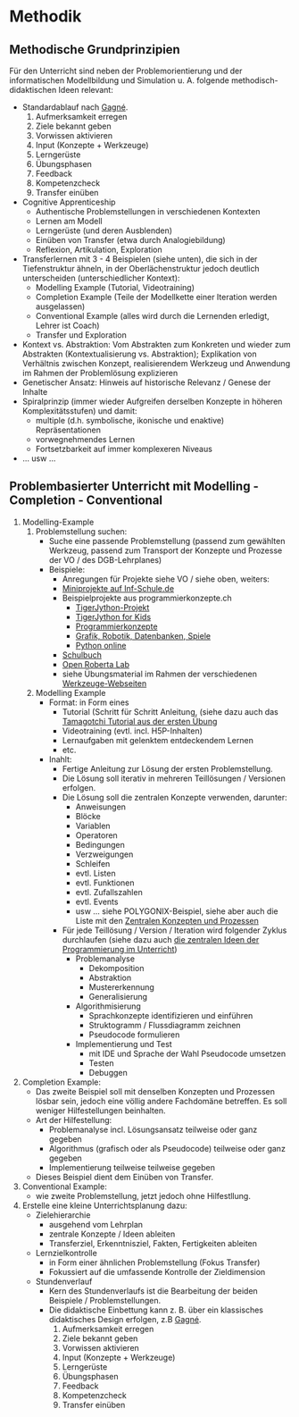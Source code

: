 # Methodik

## Methodische Grundprinzipien
Für den Unterricht sind neben der Problemorientierung und der informatischen Modellbildung und Simulation u. A. folgende methodisch-didaktischen Ideen relevant:

* Standardablauf nach [Gagné](https://www.niu.edu/citl/resources/guides/instructional-guide/gagnes-nine-events-of-instruction.shtml).
  1. Aufmerksamkeit erregen
  2. Ziele bekannt geben
  3. Vorwissen aktivieren
  4. Input (Konzepte + Werkzeuge)
  5. Lerngerüste
  6. Übungsphasen
  7. Feedback
  8. Kompetenzcheck
  9. Transfer einüben
* Cognitive Apprenticeship
  * Authentische Problemstellungen in verschiedenen Kontexten
  * Lernen am Modell
  * Lerngerüste (und deren Ausblenden)
  * Einüben von Transfer (etwa durch Analogiebildung)
  * Reflexion, Artikulation, Exploration
* Transferlernen mit 3 - 4 Beispielen (siehe unten), die sich in der Tiefenstruktur ähneln, in der Oberlächenstruktur jedoch deutlich unterscheiden (unterschiedlicher Kontext):
  * Modelling Example (Tutorial, Videotraining)
  * Completion Example (Teile der Modellkette einer Iteration werden ausgelassen)
  * Conventional Example (alles wird durch die Lernenden erledigt, Lehrer ist Coach)
  * Transfer und Exploration
* Kontext vs. Abstraktion: Vom Abstrakten zum Konkreten und wieder zum Abstrakten (Kontextualisierung vs. Abstraktion); Explikation von Verhältnis zwischen Konzept, realisierendem Werkzeug und Anwendung im Rahmen der Problemlösung explizieren
* Genetischer Ansatz: Hinweis auf historische Relevanz / Genese der Inhalte
* Spiralprinzip (immer wieder Aufgreifen derselben Konzepte in höheren Komplexitätsstufen) und damit:
    * multiple (d.h. symbolische, ikonische und enaktive) Repräsentationen
    * vorwegnehmendes Lernen
    * Fortsetzbarkeit auf immer komplexeren Niveaus
* ... usw ...

## Problembasierter Unterricht mit Modelling - Completion - Conventional
1. Modelling-Example
   1. Problemstellung suchen:
      - Suche eine passende Problemstellung (passend zum gewählten Werkzeug, passend zum Transport der Konzepte und Prozesse der VO / des DGB-Lehrplanes)
      - Beispiele:
        - Anregungen für Projekte siehe VO / siehe oben, weiters:
        - [Miniprojekte auf Inf-Schule.de](https://www.inf-schule.de/imperative-programmierung/python/projekte)
        - Beispielprojekte aus programmierkonzepte.ch
          - [TigerJython-Projekt](https://www.tigerjython.ch/de/tutorials)
          - [TigerJython for Kids](https://www.tigerjython4kids.ch)
          - [Programmierkonzepte](https://programmierkonzepte.ch)
          - [Grafik, Robotik, Datenbanken, Spiele](https://www.jython.ch)
          - [Python online](https://python-online.ch)
        - [Schulbuch](https://microbit.eeducation.at/wiki/Hauptseite)
        - [Open Roberta Lab](https://www.roberta-home.de/lab/)
        - siehe Übungsmaterial im Rahmen der verschiedenen [Werkzeuge-Webseiten](../Didaktik/Werkzeuge.md)
   2. Modelling Example 
      - Format: in Form eines 
         - Tutorial (Schritt für Schritt Anleitung, (siehe dazu auch das [Tamagotchi Tutorial aus der ersten Übung](../VO-Teil-1/GrundkonzepteProgrammierung/Tamagotchi/)
         - Videotraining (evtl. incl. H5P-Inhalten)
         - Lernaufgaben mit gelenktem entdeckendem Lernen
         - etc.
      - Inahlt: 
        - Fertige Anleitung zur Lösung der ersten Problemstellung.
        - Die Lösung soll iterativ in mehreren Teillösungen / Versionen erfolgen.
        - Die Lösung soll die zentralen Konzepte verwenden, darunter:
          - Anweisungen
          - Blöcke
          - Variablen
          - Operatoren
          - Bedingungen
          - Verzweigungen
          - Schleifen
          - evtl. Listen
          - evtl. Funktionen
          - evtl. Zufallszahlen
          - evtl. Events
          - usw ... siehe POLYGONIX-Beispiel, siehe aber auch die Liste mit den [Zentralen Konzepten und Prozessen](../Didaktik/Zentrale-Ideen.md)
        - Für jede Teillösung / Version / Iteration wird folgender Zyklus durchlaufen (siehe dazu auch [die zentralen Ideen der Programmierung im Unterricht](../../../Didaktik/Zentrale-Ideen.md))
          - Problemanalyse
            - Dekomposition
            - Abstraktion
            - Mustererkennung
            - Generalisierung
          - Algorithmisierung
            - Sprachkonzepte identifizieren und einführen
            - Struktogramm / Flussdiagramm zeichnen
            - Pseudocode formulieren
          - Implementierung und Test
            - mit IDE und Sprache der Wahl Pseudocode umsetzen
            - Testen
            - Debuggen
2. Completion Example:
   - Das zweite Beispiel soll mit denselben Konzepten und Prozessen lösbar sein, jedoch eine völlig andere Fachdomäne betreffen. Es soll weniger Hilfestellungen beinhalten.
   - Art der Hilfestellung:
     - Problemanalyse incl. Lösungsansatz teilweise oder ganz gegeben
     - Algorithmus (grafisch oder als Pseudocode) teilweise oder ganz gegeben
     - Implementierung teilweise teilweise gegeben
   - Dieses Beispiel dient dem Einüben von Transfer.
3. Conventional Example:
   - wie zweite Problemstellung, jetzt jedoch ohne Hilfestllung.
4. Erstelle eine kleine Unterrichtsplanung dazu:
   - Zielehierarchie
     - ausgehend vom Lehrplan
     - zentrale Konzepte / Ideen ableiten
     - Transferziel, Erkenntnisziel, Fakten, Fertigkeiten ableiten
   - Lernzielkontrolle 
     - in Form einer ähnlichen Problemstellung (Fokus Transfer)
     - Fokussiert auf die umfassende Kontrolle der Zieldimension
   - Stundenverlauf
     - Kern des Stundenverlaufs ist die Bearbeitung der beiden Beispiele / Problemstellungen.
     - Die didaktische Einbettung kann z. B. über ein klassisches didaktisches Design erfolgen, z.B [Gagné](https://www.niu.edu/citl/resources/guides/instructional-guide/gagnes-nine-events-of-instruction.shtml).
        1. Aufmerksamkeit erregen
        2. Ziele bekannt geben
        3. Vorwissen aktivieren
        4. Input (Konzepte + Werkzeuge)
        5. Lerngerüste
        6. Übungsphasen
        7. Feedback
        8. Kompetenzcheck
        9. Transfer einüben